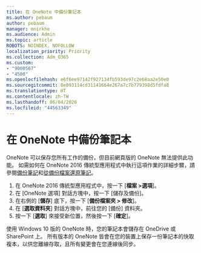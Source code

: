 ```yaml
---
title: 在 OneNote 中備份筆記本
ms.author: pebaum
author: pebaum
manager: mnirkhe
ms.audience: Admin
ms.topic: article
ROBOTS: NOINDEX, NOFOLLOW
localization_priority: Priority
ms.collection: Adm_O365
ms.custom:
- "9000567"
- "4500"
ms.openlocfilehash: e6f6ee97142f927134fb593de97c2e68aa2e50e0
ms.sourcegitcommit: 8e093114cd31141664e267a7c7b779398d5fdfa8
ms.translationtype: HT
ms.contentlocale: zh-TW
ms.lasthandoff: 06/04/2020
ms.locfileid: "44563349"
---
```

# <a name="backup-notebooks-in-onenote"></a>在 OneNote 中備份筆記本

OneNote 可以保存您所有工作的備份，但目前網頁版的 OneNote 無法提供此功能。 如需如何在 OneNote 2016 傳統型應用程式中執行這項作業的詳細步驟，請參閱[備份筆記](https://support.office.com/article/back-up-notes-f58b34b0-611d-435e-87fa-7942a1767af4#id0eaabaaa=2016,_2013,_2010)和[從備份檔案還原筆記](https://support.microsoft.com/office/5daf9cb0-6769-4998-a5de-f044fdd0d831)。

1. 在 OneNote 2016 傳統型應用程式中，按一下 [**檔案 >選項**]。
2. 在 [OneNote 選項] 對話方塊中，按一下 [儲存及備份]。
3. 在右側的 [**儲存**] 底下，按一下 [**備份檔案夾 > 修改**]。
4. 在 [**選取資料夾**] 對話方塊中，前往您的 [備份] 資料夾。
5. 按一下 [**選取**] 來接受新位置，然後按一下 [**確定**]。

使用 Windows 10 版的 OneNote 時，您的筆記本會儲存在 OneDrive 或 SharePoint 上。 所有版本的 OneNote 皆會在您的裝置上保存一份筆記本的快取複本，以供您離線存取，且所有變更會在您連線後同步。
